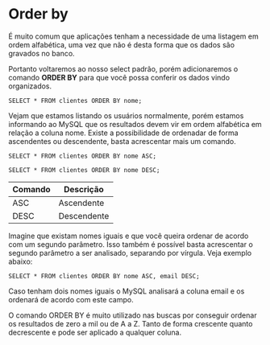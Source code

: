 # Order by

É muito comum que aplicações tenham a necessidade de uma listagem em ordem alfabética, uma vez que não é desta forma que os dados são gravados no banco.

Portanto voltaremos ao nosso select padrão, porém adicionaremos o comando **ORDER BY** para que você possa conferir os dados vindo organizados.

```
SELECT * FROM clientes ORDER BY nome;
```

Vejam que estamos listando os usuários normalmente, porém estamos informando ao MySQL que os resultados devem vir em ordem alfabética em relação a coluna nome. Existe a possibilidade de ordenadar de forma ascendentes ou descendente, basta acrescentar mais um comando.

```
SELECT * FROM clientes ORDER BY nome ASC;

SELECT * FROM clientes ORDER BY nome DESC;
```

| Comando | Descrição   |
|---------|-------------|
| ASC     | Ascendente  |
| DESC    | Descendente |

Imagine que existam nomes iguais e que você queira ordenar de acordo com um segundo parâmetro. Isso também é possível basta acrescentar o segundo parâmetro a ser analisado, separando por vírgula. Veja exemplo abaixo:

```
SELECT * FROM clientes ORDER BY nome ASC, email DESC;
```

Caso tenham dois nomes iguais o MySQL analisará a coluna email e os ordenará de acordo com este campo.

O comando ORDER BY é muito utilizado nas buscas por conseguir ordenar os resultados de zero a mil ou de A a Z. Tanto de forma crescente quanto decrescente e pode ser aplicado a qualquer coluna.
